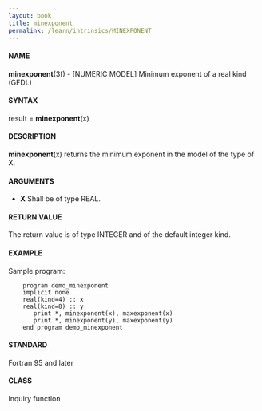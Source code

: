 ```yaml
---
layout: book
title: minexponent
permalink: /learn/intrinsics/MINEXPONENT
---
```

#### NAME

__minexponent__(3f) - \[NUMERIC MODEL\] Minimum exponent of a real kind
(GFDL)

#### SYNTAX

result = __minexponent__(x)

#### DESCRIPTION

__minexponent__(x) returns the minimum exponent in the model of the type
of X.

#### ARGUMENTS

  - __X__
    Shall be of type REAL.

#### RETURN VALUE

The return value is of type INTEGER and of the default integer kind.

#### EXAMPLE

Sample program:

```
    program demo_minexponent
    implicit none
    real(kind=4) :: x
    real(kind=8) :: y
       print *, minexponent(x), maxexponent(x)
       print *, minexponent(y), maxexponent(y)
    end program demo_minexponent
```

#### STANDARD

Fortran 95 and later

#### CLASS

Inquiry function
